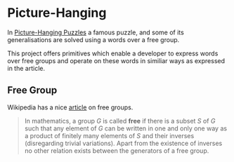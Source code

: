 Picture-Hanging
===============

In [Picture-Hanging Puzzles](http://arxiv.org/abs/1203.3602 "ArXiv page for 'Picture-Hanging Puzzles'")
a famous puzzle, and some of its generalisations are solved using a
words over a free group.

This project offers primitives which enable a developer to express
words over free groups and operate on these words in similiar ways as
expressed in the article.

Free Group
----------

Wikipedia has a nice [article](http://en.wikipedia.org/wiki/Free_group "Wikipedia on Free Groups")
on free groups.

> In mathematics, a group *G* is called **free** if there is a subset *S* of *G*
> such that any element of *G* can be written in one and only one way as
> a product of finitely many elements of *S* and their inverses
> (disregarding trivial variations). Apart from the existence of
> inverses no other relation exists between the generators of a free
> group. 
